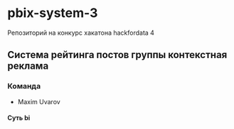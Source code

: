 # pbix-system-3
Репозиторий на конкурс хакатона hackfordata 4

## Система рейтинга постов группы контекстная реклама 



### Команда

- Maxim Uvarov



#### Суть bi






